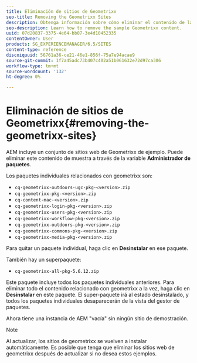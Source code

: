 ```yaml
---
title: Eliminación de sitios de Geometrixx
seo-title: Removing the Geometrixx Sites
description: Obtenga información sobre cómo eliminar el contenido de la Geometrixx de ejemplo.
seo-description: Learn how to remove the sample Geometrixx content.
uuid: 07d20837-3375-4e64-bb07-3e4d10452335
contentOwner: User
products: SG_EXPERIENCEMANAGER/6.5/SITES
content-type: reference
discoiquuid: 56761a36-ce21-46e1-856f-75a7e94acae9
source-git-commit: 1f7a45adc73b407c402a51b061632e72d97ca306
workflow-type: tm+mt
source-wordcount: '132'
ht-degree: 0%

---
```



# Eliminación de sitios de Geometrixx{#removing-the-geometrixx-sites}

AEM incluye un conjunto de sitios web de Geometrixx de ejemplo. Puede eliminar este contenido de muestra a través de la variable **Administrador de paquetes**.

Los paquetes individuales relacionados con geometrixx son:

* `cq-geometrixx-outdoors-ugc-pkg-<version>.zip`
* `cq-geometrixx-pkg-<version>.zip`
* `cq-content-mac-<version>.zip`
* `cq-geometrixx-login-pkg-<version>.zip`
* `cq-geometrixx-users-pkg-<version>.zip`
* `cq-geometrixx-workflow-pkg-<version>.zip`
* `cq-geometrixx-outdoors-pkg-<version>.zip`
* `cq-geometrixx-commons-pkg-<version>.zip`
* `cq-geometrixx-media-pkg-<version>.zip`

Para quitar un paquete individual, haga clic en **Desinstalar** en ese paquete.

También hay un superpaquete:

* `cq-geometrixx-all-pkg-5.6.12.zip`

Este paquete incluye todos los paquetes individuales anteriores. Para eliminar todo el contenido relacionado con geometrixx a la vez, haga clic en **Desinstalar** en este paquete. El super-paquete irá al estado desinstalado, y todos los paquetes individuales desaparecerán de la vista del gestor de paquetes.

Ahora tiene una instancia de AEM &quot;vacía&quot; sin ningún sitio de demostración.

>[!NOTE]
>
>Al actualizar, los sitios de geometrixx se vuelven a instalar automáticamente. Es posible que tenga que eliminar los sitios web de geometrixx después de actualizar si no desea estos ejemplos.

